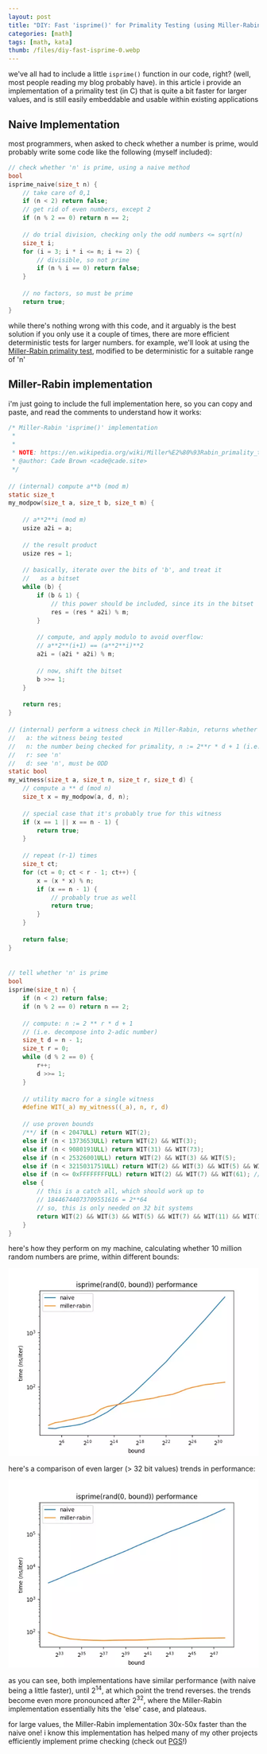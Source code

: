 ```yaml
---
layout: post
title: "DIY: Fast 'isprime()' for Primality Testing (using Miller-Rabin)"
categories: [math]
tags: [math, kata]
thumb: /files/diy-fast-isprime-0.webp
---
```


we've all had to include a little `isprime()` function in our code, right? (well, most people reading my blog probably have). in this article i provide an implementation of a primality test (in C) that is quite a bit faster for larger values, and is still easily embeddable and usable within existing applications

<!--more-->

## Naive Implementation

most programmers, when asked to check whether a number is prime, would probably write some code like the following (myself included):


```c
// check whether 'n' is prime, using a naive method
bool
isprime_naive(size_t n) {
    // take care of 0,1
    if (n < 2) return false;
    // get rid of even numbers, except 2
    if (n % 2 == 0) return n == 2;

    // do trial division, checking only the odd numbers <= sqrt(n)
    size_t i;
    for (i = 3; i * i <= n; i += 2) {
        // divisible, so not prime
        if (n % i == 0) return false;
    }

    // no factors, so must be prime
    return true;
}

```

while there's nothing wrong with this code, and it arguably is the best solution if you only use it a couple of times, there are more efficient deterministic tests for larger numbers. for example, we'll look at using the [Miller-Rabin primality test](https://en.wikipedia.org/wiki/Miller%E2%80%93Rabin_primality_test), modified to be deterministic for a suitable range of 'n'


## Miller-Rabin implementation

i'm just going to include the full implementation here, so you can copy and paste, and read the comments to understand how it works:

```c
/* Miller-Rabin 'isprime()' implementation
 *
 *
 * NOTE: https://en.wikipedia.org/wiki/Miller%E2%80%93Rabin_primality_test
 * @author: Cade Brown <cade@cade.site>
 */

// (internal) compute a**b (mod m)
static size_t
my_modpow(size_t a, size_t b, size_t m) {

    // a**2**i (mod m)
    usize a2i = a;

    // the result product
    usize res = 1;

    // basically, iterate over the bits of 'b', and treat it
    //   as a bitset
    while (b) {
        if (b & 1) {
            // this power should be included, since its in the bitset
            res = (res * a2i) % m;
        }

        // compute, and apply modulo to avoid overflow:
        // a**2**(i+1) == (a**2**i)**2
        a2i = (a2i * a2i) % m;

        // now, shift the bitset
        b >>= 1;
    }

    return res;
}

// (internal) perform a witness check in Miller-Rabin, returns whether it is probably prime
//   a: the witness being tested
//   n: the number being checked for primality, n := 2**r * d + 1 (i.e. within the 2-adic number system)
//   r: see 'n'
//   d: see 'n', must be ODD
static bool
my_witness(size_t a, size_t n, size_t r, size_t d) {
    // compute a ** d (mod n)
    size_t x = my_modpow(a, d, n);

    // special case that it's probably true for this witness
    if (x == 1 || x == n - 1) {
        return true;
    }

    // repeat (r-1) times
    size_t ct;
    for (ct = 0; ct < r - 1; ct++) {
        x = (x * x) % n;
        if (x == n - 1) {
            // probably true as well
            return true;
        }
    }

    return false;
}


// tell whether 'n' is prime
bool
isprime(size_t n) {
    if (n < 2) return false;
    if (n % 2 == 0) return n == 2;

    // compute: n := 2 ** r * d + 1
    // (i.e. decompose into 2-adic number)
    size_t d = n - 1;
    size_t r = 0;
    while (d % 2 == 0) {
        r++;
        d >>= 1;
    }

    // utility macro for a single witness
    #define WIT(_a) my_witness((_a), n, r, d)

    // use proven bounds
    /**/ if (n < 2047ULL) return WIT(2);
    else if (n < 1373653ULL) return WIT(2) && WIT(3);
    else if (n < 9080191ULL) return WIT(31) && WIT(73);
    else if (n < 25326001ULL) return WIT(2) && WIT(3) && WIT(5);
    else if (n < 3215031751ULL) return WIT(2) && WIT(3) && WIT(5) && WIT(7);
    else if (n <= 0xFFFFFFFFULL) return WIT(2) && WIT(7) && WIT(61); // 32 bit values
    else {
        // this is a catch all, which should work up to
        // 18446744073709551616 = 2**64
        // so, this is only needed on 32 bit systems
        return WIT(2) && WIT(3) && WIT(5) && WIT(7) && WIT(11) && WIT(13) && WIT(17) && WIT(19) && WIT(23) && WIT(29) && WIT(31) && WIT(37);
    }
}

```

here's how they perform on my machine, calculating whether 10 million random numbers are prime, within different bounds:

![performance graph up to `2**32`](/files/diy-fast-isprime-0.webp)


here's a comparison of even larger (> 32 bit values) trends in performance:

![performance graph up to `2**48`](/files/diy-fast-isprime-1.webp)

as you can see, both implementations have similar performance (with naive being a little faster), until $2^{14}$, at which point the trend reverses. the trends become even more pronounced after $2^{32}$, where the Miller-Rabin implementation essentially hits the 'else' case, and plateaus.

for large values, the Miller-Rabin implementation 30x-50x faster than the naive one! i know this implementation has helped many of my other projects efficiently implement prime checking (check out [PGS](https://github.com/chemicaldevelopment/pgs)!)

